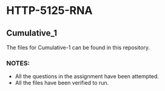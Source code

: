 
# HTTP-5125-RNA

## Cumulative_1
The files for Cumulative-1 can be found in this repository.

### NOTES:
- All the questions in the assignment have been attempted.
- All the files have been verified to run.

